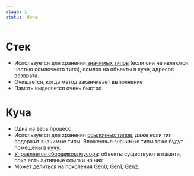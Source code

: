 ```yaml
---
stage: 1
status: done
---
```

# Стек

- Используется для хранения [значимых типов](Value%20типы) (если они не являются частью ссылочного типа), ссылок на объекты в куче, адресов возврата.
- Очищается, когда метод заканчивает выполнение
- Память выделяется очень быстро

# Куча

- Одна на весь процесс
- Используется для хранения [ссылочных типов](Reference%20типы), даже если тип содержит значимые типы. Вложенные значимые типы тоже будут помещены в кучу.
- [Управляется сборщиком мусора](Автоматическое%20управление%20памятью.md): объекты существуют в памяти, пока есть активные ссылки на них
- Может делиться на поколения [Gen0, Gen1, Gen2](Поколения%20памяти%20(Gen%200,%201,%202,%20LOH).md).